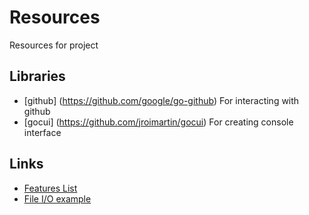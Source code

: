 # Resources
Resources for project
## Libraries
- [github] (https://github.com/google/go-github)
  For interacting with github
- [gocui] (https://github.com/jroimartin/gocui)
  For creating console interface

## Links
- [Features List](https://docs.google.com/document/d/1654cz4VSU6wP6iZuvp_YbWSX50BTva3FHQxbrZv2A0s/edit?usp=sharing)
- [File I/O example](https://gobyexample.com/reading-files)
